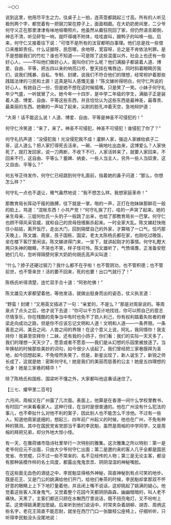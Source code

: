     一〇〇 

   说到这里，他用尽平生之力，往桌子上一拍，连茶壶都跳起三寸高。所有的人听见极刑两个字，都觉着有一把钢刀架在脖子上，面面相觑。在大奶奶房间里，二少爷何守义正在那里津津有味地咀嚼照片。他虽然从癫狂院回了家，但仍然语言颠倒，神志不清，听见砰訇一响，就吓得魂不附体，哇哇直叫，跟鸭子的叫唤一般。后来，何守仁又接着往下说：“可惜不是所有的法官都明白事理。他们总是找一些借口来推卸责任。什么证据呀，民怨哪，余地呀，宽容呀，总之是不肯依法判罪。是不是想敲我们的竹杠？谁也不知道——可是除了这些混蛋以外，社会上也还有一些好心人，——不叫他们做好心人，能叫你们什么呢？他们满脑子都装着人道、博爱、自由、平等，把五四以来的响亮口号，整天挂在嘴唇边，同时斜着眼睛厉我们，说我们残暴、自私、专制、封建，说我们不符合他们的理想，经常袒护着那些践踏法律的刁民和土匪！这真是叫人感慨无量！”陈文娣听得明白，何守仁所说的好心人，有她自己一份，但是她不想在这时候插嘴，只是笑了一笑。小妹子何守礼年少气盛，一听就冒了火。她今年一十四岁，是中学二年级的学生，满脑子正是装着人道、博爱、自由、平等这些东西，并且恰恰认为这些东西是最神圣，最尊贵、最美丽的东西。她唰的一声站了起来，尖削的脸孔冲着天空，急地辩护道：

   “大哥！话不能这么说！人道、博爱、自由、平等是神圣不可侵犯的！”

   何守仁冷笑道：“来了，来了。神圣不可侵犯，神圣不可侵犯！谁侵犯了你了？”

   何守礼抗声道：“没侵犯我！光没侵犯我不成！灌醉人家，强迫人家嫁给疯子二哥，这人道么？把人家打得死去活来，一碗、一碗地吐出血来，这博爱么？人家快死了，就打发回家，说一刀两断，不收下不行，人家活转来了，就要人家回来，不回来不行，这自由、平等么？蓄婢、纳妾，一些人当主人，另外一些人当奴隶，这又自由、平等么？”

   何五爷正待发作，何守仁已经跳到何守礼面前，指着她的鼻子问道：“那么，你想怎么样？”

   何守礼一点也不退让，稚气盎然地说：“我不想怎么样。我想家庭革命！”

   那教育局长挥动干瘦的胳膊，往下就是一掌。啪的一声，正打在他妹妹那鲜花一般的脸上，骂道：“混帐东西！小共产党！”何守礼挨了打，哇的一声哭了起来。她的亲生母亲、三姐何杜氏一头豹子一般跳了出来，也给了那教育局长一巴掌。何守仁也顾不得风采官威，就和自己的庶母扭缠厮杀起来。一时全家大乱。陈文娣赶快拖住小姑姑，离开饭厅，走出大门，回到隔壁自己的外家，才算喘了一口气，恰巧那天晚上，陈文雄、周泉，孩子国栋、国梁，老太太陈杨氏都在家，也刚吃过晚饭，坐在楼下客厅里闲谈。陈文娣进得门来，一坐下，就讲起刚才的事情。何守礼瞪大两只失神的眼睛，不哭也不笑，样子怪可怜。陈文雄听了，气愤填膺，正准备安慰她们几句，忽听得隔壁何家大奶奶何胡氏高声尖叫道：

   “什么？脖子还硬过钢刀？我什么都不在乎啦！也不管阴功，也不管积德；也不管前世，也不管来世！活的要不回来，死的也要！出口气就行了！”

   陈杨氏听得清楚，连忙双手合十道：“阿弥陀佛！”

   陈文雄见大家都望着他，等他发话，就做出挺身而出的姿态，仗义执言道：

   “野蛮！封建！”又用英文插进了一句：“亲爱的，不是么？”那是对周泉说的。等周泉点了点头之后，他才说下去道：“你可以千方百计地找钱，你可以照自己的意志尽情享乐，你在残酷的竞争当中有时也免不了损人利己，你有权利踏着失败者的脊梁走向成功之路，但是你不应该忘记文明和人道！文明和人道——一条界限。一条善恶之间、美丑之间、人兽之间的界限！在这个意义上说，阿礼，我同情你！我支持你！我甚至崇拜你！二妹，还有我的小鸽子，你们看：我们的实际一天天多了，我们的理想一天天少了，愿意或者不愿意——我们是从幻想的乐园里被放逐了。当年换帖的时候那些美妙的词句，如今很少人谈起了。我们曾经把三家巷膜拜为圣地，如今回想起来，不免哑然失笑了。但是，新星出现了，新人诞生了，新锐之师长成了，这就是她：密斯何守礼！她是我们的美丽而慈善的公主！她是五四理想的化身！她是三家巷的精华！”

   除了陈杨氏和国栋、国梁听不懂之外，大家都叫他这番话迷住了。

   【三七、擢甲里二百号】

   六月间，周榕又在广州露了几次面。表面上，他算是在香港一间什么学校里教书，有时回广州来看看家人。这种行径，在当时是很普通的。他在广州没有什么犯法的事儿，也不牵扯什么对他不利的案子，因此别人也不能怎么干涉他。不过有一些人，知道他周家底细的，想起三、四年前广州起义的时候，他也在广州，不免有种种的猜测。其中在国民党省党部当干事的李民魁，虽然是周榕的中学同学，又是周榕的拜把兄弟，却分外地大惊小怪。

   有一天，在雅荷塘市隐诗社里举行一次特别的雅集。这次雅集之所以特别：第一是老爷何应元不出面，只由大少爷何守仁出面；第二是邀约来的客人几乎全都是国民党省、市党棍，只不过一些不常来的、名不见经传的人物；第三是无论主客，都没有那种装模作样的名士风度，都露出鬼鬼祟祟、阴阴湿湿的神秘嘴脸。

   在这些面无血色的酒徒之中，李民魁显得格外神秘，简直神秘到有点可笑的地步。既是花王、又是门公的姚满给他们开门，给他们奉茶的时候，李民魁却拿那双不怀好意的眼睛上上下下地打量着他，并且闭上嘴不说话，这却挑起了姚满的疑心。他觉着这些客人浑身鬼气，又觉着整个花园今天都阴阴森森，幽幽暗暗的，叫人老不痛快。天黑了，主客们都还只顾在水榭西厅里说话，既不扭亮电灯，又不吩咐上菜。这使得姚满更加思疑。后来听到他们说话中，时常夹杂着胡柳、胡杏、周炳这些名字，老花王简直不能忍耐，就坐在西厅门口一张酸枝公座椅上，仔细听听，只听得李民魁没头没尾地说：

